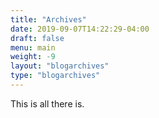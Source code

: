 ```yaml
---
title: "Archives"
date: 2019-09-07T14:22:29-04:00
draft: false
menu: main
weight: -9
layout: "blogarchives"
type: "blogarchives"
---
```

This is all there is.
